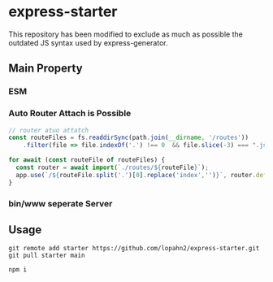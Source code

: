 # express-starter

This repository has been modified to exclude as much as possible the outdated JS syntax used by express-generator.
  
## Main Property
### ESM
### Auto Router Attach is Possible
```js
// router atuo attatch
const routeFiles = fs.readdirSync(path.join(__dirname, '/routes'))
    .filter(file => file.indexOf('.') !== 0  && file.slice(-3) === ".js");

for await (const routeFile of routeFiles) {
  const router = await import(`./routes/${routeFile}`);
  app.use(`/${routeFile.split('.')[0].replace('index','')}`, router.default);
}

```
### bin/www seperate Server

## Usage
```git
git remote add starter https://github.com/lopahn2/express-starter.git
git pull starter main
```
```npm
npm i
```
